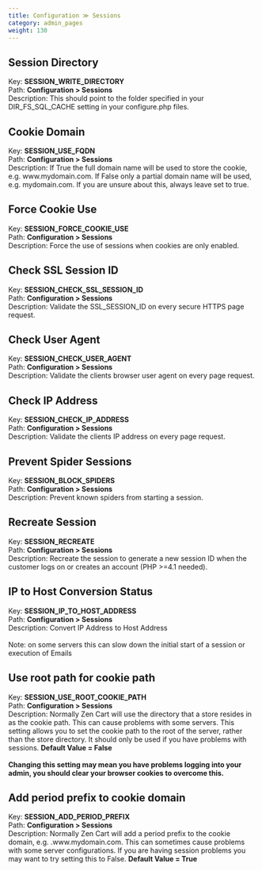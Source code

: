 ```yaml
---
title: Configuration ≫ Sessions
category: admin_pages
weight: 130 
---
```


<h2 id="session_directory">Session Directory</h2>

<div class='indent'>Key: <b>SESSION_WRITE_DIRECTORY</b><br />
Path: <b>Configuration > Sessions</b><br />
Description: This should point to the folder specified in your DIR_FS_SQL_CACHE setting in your configure.php files.</div>


<h2 id="cookie_domain">Cookie Domain</h2>

<div class='indent'>Key: <b>SESSION_USE_FQDN</b><br />
Path: <b>Configuration > Sessions</b><br />
Description: If True the full domain name will be used to store the cookie, e.g. www.mydomain.com. If False only a partial domain name will be used, e.g. mydomain.com. If you are unsure about this, always leave set to true.</div>


<h2 id="force_cookie_use">Force Cookie Use</h2>

<div class='indent'>Key: <b>SESSION_FORCE_COOKIE_USE</b><br />
Path: <b>Configuration > Sessions</b><br />
Description: Force the use of sessions when cookies are only enabled.</div>


<h2 id="check_ssl_session_id">Check SSL Session ID</h2>

<div class='indent'>Key: <b>SESSION_CHECK_SSL_SESSION_ID</b><br />
Path: <b>Configuration > Sessions</b><br />
Description: Validate the SSL_SESSION_ID on every secure HTTPS page request.</div>


<h2 id="check_user_agent">Check User Agent</h2>

<div class='indent'>Key: <b>SESSION_CHECK_USER_AGENT</b><br />
Path: <b>Configuration > Sessions</b><br />
Description: Validate the clients browser user agent on every page request.</div>


<h2 id="check_ip_address">Check IP Address</h2>

<div class='indent'>Key: <b>SESSION_CHECK_IP_ADDRESS</b><br />
Path: <b>Configuration > Sessions</b><br />
Description: Validate the clients IP address on every page request.</div>


<h2 id="prevent_spider_sessions">Prevent Spider Sessions</h2>

<div class='indent'>Key: <b>SESSION_BLOCK_SPIDERS</b><br />
Path: <b>Configuration > Sessions</b><br />
Description: Prevent known spiders from starting a session.</div>


<h2 id="recreate_session">Recreate Session</h2>

<div class='indent'>Key: <b>SESSION_RECREATE</b><br />
Path: <b>Configuration > Sessions</b><br />
Description: Recreate the session to generate a new session ID when the customer logs on or creates an account (PHP >=4.1 needed).</div>


<h2 id="ip_to_host_conversion_status">IP to Host Conversion Status</h2>

<div class='indent'>Key: <b>SESSION_IP_TO_HOST_ADDRESS</b><br />
Path: <b>Configuration > Sessions</b><br />
Description: Convert IP Address to Host Address<br /><br />Note: on some servers this can slow down the initial start of a session or execution of Emails</div>


<h2 id="use_root_path_for_cookie_path">Use root path for cookie path</h2>

<div class='indent'>Key: <b>SESSION_USE_ROOT_COOKIE_PATH</b><br />
Path: <b>Configuration > Sessions</b><br />
Description: Normally Zen Cart will use the directory that a store resides in as the cookie path. This can cause problems with some servers. This setting allows you to set the cookie path to the root of the server, rather than the store directory. It should only be used if you have problems with sessions. <strong>Default Value = False</strong><br /><br /><strong>Changing this setting may mean you have problems logging into your admin, you should clear your browser cookies to overcome this.</strong></div>


<h2 id="add_period_prefix_to_cookie_domain">Add period prefix to cookie domain</h2>

<div class='indent'>Key: <b>SESSION_ADD_PERIOD_PREFIX</b><br />
Path: <b>Configuration > Sessions</b><br />
Description: Normally Zen Cart will add a period prefix to the cookie domain, e.g.  .www.mydomain.com. This can sometimes cause problems with some server configurations. If you are having session problems you may want to try setting this to False. <strong>Default Value = True</strong></div>


